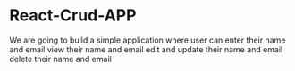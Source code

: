 # React-Crud-APP
We are going to build a simple application where user can  enter their name and email view their name and email edit and update their name and email delete their name and email
